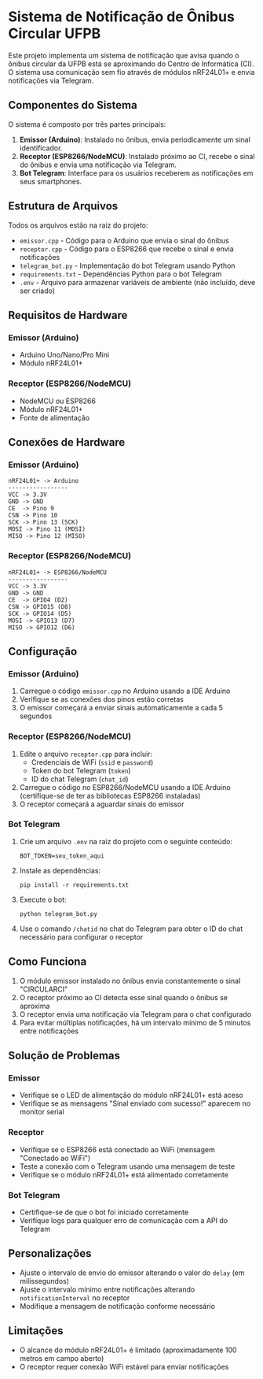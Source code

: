 # Sistema de Notificação de Ônibus Circular UFPB

Este projeto implementa um sistema de notificação que avisa quando o ônibus circular da UFPB está se aproximando do Centro de Informática (CI). O sistema usa comunicação sem fio através de módulos nRF24L01+ e envia notificações via Telegram.

## Componentes do Sistema

O sistema é composto por três partes principais:

1. **Emissor (Arduino)**: Instalado no ônibus, envia periodicamente um sinal identificador.
2. **Receptor (ESP8266/NodeMCU)**: Instalado próximo ao CI, recebe o sinal do ônibus e envia uma notificação via Telegram.
3. **Bot Telegram**: Interface para os usuários receberem as notificações em seus smartphones.

## Estrutura de Arquivos

Todos os arquivos estão na raiz do projeto:

- `emissor.cpp` - Código para o Arduino que envia o sinal do ônibus
- `receptor.cpp` - Código para o ESP8266 que recebe o sinal e envia notificações
- `telegram_bot.py` - Implementação do bot Telegram usando Python
- `requirements.txt` - Dependências Python para o bot Telegram
- `.env` - Arquivo para armazenar variáveis de ambiente (não incluído, deve ser criado)

## Requisitos de Hardware

### Emissor (Arduino)
- Arduino Uno/Nano/Pro Mini
- Módulo nRF24L01+

### Receptor (ESP8266/NodeMCU)
- NodeMCU ou ESP8266
- Módulo nRF24L01+
- Fonte de alimentação

## Conexões de Hardware

### Emissor (Arduino)
```
nRF24L01+ -> Arduino
-----------------
VCC -> 3.3V
GND -> GND
CE  -> Pino 9
CSN -> Pino 10
SCK -> Pino 13 (SCK)
MOSI -> Pino 11 (MOSI)
MISO -> Pino 12 (MISO)
```

### Receptor (ESP8266/NodeMCU)
```
nRF24L01+ -> ESP8266/NodeMCU
-----------------
VCC -> 3.3V
GND -> GND
CE  -> GPIO4 (D2)
CSN -> GPIO15 (D8)
SCK -> GPIO14 (D5)
MOSI -> GPIO13 (D7)
MISO -> GPIO12 (D6)
```

## Configuração

### Emissor (Arduino)
1. Carregue o código `emissor.cpp` no Arduino usando a IDE Arduino
2. Verifique se as conexões dos pinos estão corretas
3. O emissor começará a enviar sinais automaticamente a cada 5 segundos

### Receptor (ESP8266/NodeMCU)
1. Edite o arquivo `receptor.cpp` para incluir:
   - Credenciais de WiFi (`ssid` e `password`)
   - Token do bot Telegram (`token`)
   - ID do chat Telegram (`chat_id`)
2. Carregue o código no ESP8266/NodeMCU usando a IDE Arduino (certifique-se de ter as bibliotecas ESP8266 instaladas)
3. O receptor começará a aguardar sinais do emissor

### Bot Telegram
1. Crie um arquivo `.env` na raiz do projeto com o seguinte conteúdo:
   ```
   BOT_TOKEN=seu_token_aqui
   ```
2. Instale as dependências:
   ```
   pip install -r requirements.txt
   ```
3. Execute o bot:
   ```
   python telegram_bot.py
   ```
4. Use o comando `/chatid` no chat do Telegram para obter o ID do chat necessário para configurar o receptor

## Como Funciona

1. O módulo emissor instalado no ônibus envia constantemente o sinal "CIRCULARCI"
2. O receptor próximo ao CI detecta esse sinal quando o ônibus se aproxima
3. O receptor envia uma notificação via Telegram para o chat configurado
4. Para evitar múltiplas notificações, há um intervalo mínimo de 5 minutos entre notificações

## Solução de Problemas

### Emissor
- Verifique se o LED de alimentação do módulo nRF24L01+ está aceso
- Verifique se as mensagens "Sinal enviado com sucesso!" aparecem no monitor serial

### Receptor
- Verifique se o ESP8266 está conectado ao WiFi (mensagem "Conectado ao WiFi")
- Teste a conexão com o Telegram usando uma mensagem de teste
- Verifique se o módulo nRF24L01+ está alimentado corretamente

### Bot Telegram
- Certifique-se de que o bot foi iniciado corretamente
- Verifique logs para qualquer erro de comunicação com a API do Telegram

## Personalizações

- Ajuste o intervalo de envio do emissor alterando o valor do `delay` (em milissegundos)
- Ajuste o intervalo mínimo entre notificações alterando `notificationInterval` no receptor
- Modifique a mensagem de notificação conforme necessário

## Limitações

- O alcance do módulo nRF24L01+ é limitado (aproximadamente 100 metros em campo aberto)
- O receptor requer conexão WiFi estável para enviar notificações
